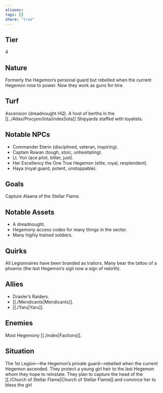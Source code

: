 ```yaml
---
aliases: 
tags: []
share: "true"
---
```

## Tier
4

## Nature
Formerly the Hegemon’s personal guard but rebelled when the current Hegemon rose to power. Now they work as guns for hire.

## Turf
Ascension (dreadnought HQ). A host of berths in the [[../Atlas/Procyon/Iota/index|Iota]] Shipyards staffed with loyalists.

## Notable NPCs
- Commander Eterin (disciplined, veteran, inspiring).
- Captain Rowan (tough, stoic, unhesitating).
- Lt. Yon (ace pilot, bitter, just).
- Her Excellency the One True Hegemon (elite, royal, resplendent).
- Haya (royal guard, potent, unstoppable).

## Goals
Capture Alaana of the Stellar Flame.

## Notable Assets
- A dreadnought.
- Hegemony access codes for many things in the sector.
- Many highly trained soldiers.

## Quirks
All Legionnaires have been branded as traitors. Many bear the tattoo of a phoenix (the last Hegemon’s sigil now a sign of rebirth).

## Allies
- Draxler’s Raiders.
- [[./Mendicants|Mendicants]].
- [[./Yaru|Yaru]].

## Enemies
Most Hegemony [[./index|Factions]].

## Situation
The 1st Legion—the Hegemon’s private guard—rebelled when the current Hegemon ascended. They protect a young girl heir to the last Hegemon whom they hope to reinstate. They plan to capture the head of the [[./Church of Stellar Flame|Church of Stellar Flame]] and convince her to bless the girl 